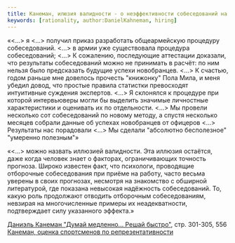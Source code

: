 ```yaml
---
title: Канеман, илюзия валидности - о неэффективности собеседований на работу
keywords: [rationality, author:DanielKahneman, hiring]
---
```


«<...> я <...> получил приказ разработать общеармейскую процедуру собеседований.
<...> в армии уже существовала процедура собеседований; <...>
К сожалению, последующие аттестации доказали, что результаты собеседований
можно не принимать в расчёт: по ним нельзя было предсказать будущие успехи
новобранцев. <...>
К счастью, годом раньше мне довелось прочесть "книжонку" Пола Мила, и меня
убедил довод, что простые правила статистки превосходят интуитивные суждения
экспертов. <...>
Я склонялся к процедуре при которой интервьюверы могли бы выделить значимые
личностные характеристики и оценивать их по отдельности. <...>
Мы провели несколько сот собеседований по новому методу, а спустя несколько
месяцев собрали данные об успехах новобранцев от офицеров <...>
Результаты нас порадовали <...> Мы сделали "абсолютно бесполезное" "умеренно полезным"»

«<...> можно назвать иллюзией валидности. Эта иллюзия остаётся, даже когда человек
знает о факторах, ограничивающих точность прогноза. Широко известен факт, что психологи,
проводящие отборочные собеседования при приёме на работу, часто весьма уверены в своих
прогнозах, несмотря на знакомство с обширной литературой, где показана невысокая надёжность
собеседований. То, какую роль продолжают отводить отборочным собеседованиям, невзирая на
многочисленные примеры их неадекватности, подтверждает силу указанного эффекта.»

[Даниэль Канеман "Думай медленно... Решай быстро"](pxfc.md), стр.  301-305, 556
[Канеман, оценка спортсменов по репрезентативности](kzwr.md)